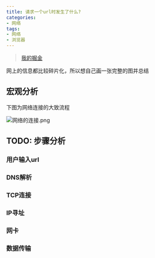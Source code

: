 ```yaml
---
title: 请求一个url时发生了什么?
categories:
- 网络
tags:
- 网络
- 浏览器
---
```


> [我的掘金](https://juejin.cn/user/588993961408685/posts)

网上的信息都比较碎片化，所以想自己画一张完整的图并总结


## 宏观分析
下图为网络连接的大致流程

![网络的连接.png](https://p6-juejin.byteimg.com/tos-cn-i-k3u1fbpfcp/a67039b87f1c42fa9d734121d230a935~tplv-k3u1fbpfcp-watermark.image?)

## TODO: 步骤分析

### 用户输入url

### DNS解析

### TCP连接

### IP寻址

### 网卡

### 数据传输
